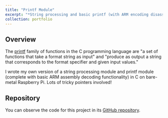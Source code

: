 ```yaml
---
title: "Printf Module"
excerpt: "*String processing and basic printf (with ARM encoding disassembly) modules built in C on bare-metal Raspberry Pi.*<br/><img src='/images/printf.png' width='500'>"
collection: portfolio
---
```

## Overview
The [printf](https://en.wikipedia.org/wiki/Printf#:~:text=The%20printf%20family%20of%20functions,specifier%20and%20given%20input%20values.) family of functions in the C programming language are "a set of functions that take a format string as input" and "produce as output a string that corresponds to the format specifier and given input values."

I wrote my own version of a string processing module and printf module (complete with basic ARM assembly decoding functionality) in C on bare-metal Raspberry Pi. Lots of tricky pointers involved! 

## Repository
You can observe the code for this project in its [GitHub repository](https://gitfront.io/r/nxomimo/aZgVjkJbEh3A/printf/).